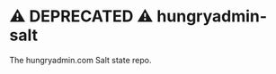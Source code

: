⚠️ DEPRECATED ⚠️ hungryadmin-salt
==================================

The hungryadmin.com Salt state repo.
